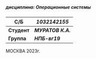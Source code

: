 ##### *дисциплина:	Операционные системы*

| С/Б | ***1032142155*** |
|-|-|
| **Студент** |  ***МУРАТОВ К.А.***|
| **Группа**  |  ***НПБ-вг19***|


МОСКВА
2023г.


